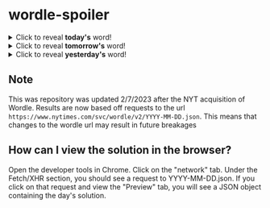 # wordle-spoiler

<details>
  <summary>Click to reveal <b>today's</b> word!</summary>
  <br>
  <b> rapid </b>
</details>

<details>
  <summary>Click to reveal <b>tomorrow's</b> word!</summary>
  <br>
  <b> rumba </b>
</details>

<details>
  <summary>Click to reveal <b>yesterday's</b> word!</summary>
  <br>
  <b> score </b>
</details>

## Note
This was repository was updated 2/7/2023 after the NYT acquisition of Wordle. Results are now based off requests to the url `https://www.nytimes.com/svc/wordle/v2/YYYY-MM-DD.json`. This means that changes to the wordle url may result in future breakages

## How can I view the solution in the browser?
Open the developer tools in Chrome. Click on the "network" tab. Under the Fetch/XHR section, you should see a request to YYYY-MM-DD.json. If you click on that request and view the "Preview" tab, you will see a JSON object containing the day's solution.